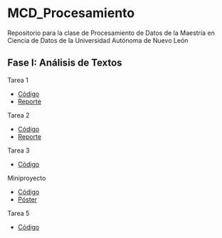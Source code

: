 # MCD_Procesamiento
Repositorio para la clase de Procesamiento de Datos de la Maestría en Ciencia de Datos de la Universidad Autónoma de Nuevo León

## Fase I: Análisis de Textos

Tarea 1
  * [Código](https://github.com/karlacuv/MCD_Procesamiento/blob/main/Tarea1_Preprocesamiento.ipynb)
  * [Reporte](https://github.com/karlacuv/MCD_Procesamiento/blob/main/KCV_Tarea_1_PCD.pdf)

Tarea 2
  * [Código](https://github.com/karlacuv/MCD_Procesamiento/blob/main/Tarea2_AnalisisSentimiento.ipynb)
  * [Reporte](https://github.com/karlacuv/MCD_Procesamiento/blob/main/KCV_Tarea_2_PCD.pdf)
 
 Tarea 3
  * [Código](https://github.com/karlacuv/MCD_Procesamiento/blob/main/Tarea3_AnalisisSentimiento_Modelos.ipynb)
 
 Miniproyecto
  * [Código](https://github.com/karlacuv/MCD_Procesamiento/blob/main/Miniproyecto_1_Ana%CC%81lisis_de_clasificacio%CC%81n_Suicidiosv2_.ipynb)
  * [Póster](https://github.com/karlacuv/MCD_Procesamiento/blob/main/Miniproyecto%201%20-%20Poster.pdf)
 
  Tarea 5
  * [Código](https://github.com/karlacuv/MCD_Procesamiento/blob/main/Tarea5_ProcesamientoImagenes.ipynb)
